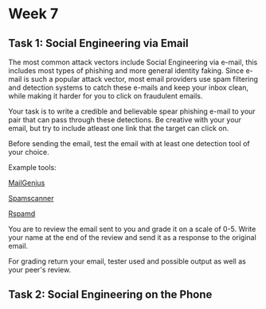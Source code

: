 # **Week 7** 

## **Task 1:** Social Engineering via Email

The most common attack vectors include Social Engineering via e-mail, this includes most types of phishing and more general identity faking. Since e-mail is such a popular attack vector, most email providers use spam filtering and detection systems to catch these e-mails and keep your inbox clean, while making it harder for you to click on fraudulent emails.

Your task is to write a credible and believable spear phishing e-mail to your pair that can pass through these detections. Be creative with your your email, but try to include atleast one link that the target can click on.

Before sending the email, test the email with at least one detection tool of your choice. 

Example tools: 

[MailGenius](https://www.mailgenius.com/) 

[Spamscanner](https://github.com/spamscanner/spamscanner) 

[Rspamd](https://rspamd.com/) 

You are to review the email sent to you and grade it on a scale of 0-5. Write your name at the end of the review and send it as a response to the original email.

For grading return your email, tester used and possible output as well as your peer's review.

## **Task 2:** Social Engineering on the Phone
